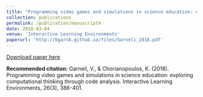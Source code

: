```yaml
---
title: "Programming video games and simulations in science education: exploring computational thinking through code analysis"
collection: publications
permalink: /publication/manuscript4
date: 2018-03-04
venue: 'Interactive Learning Environments'
paperurl: 'http://bgarnb.github.io/files/Garneli_2018.pdf'
---
```



[Download paper here](http://bgarnb.github.io/files/Garneli_2018.pdf)

<b> Recommended citation:</b> Garneli, V., & Chorianopoulos, K. (2018). Programming video games and simulations in science education: exploring computational thinking through code analysis. Interactive Learning Environments, 26(3), 386-401.
